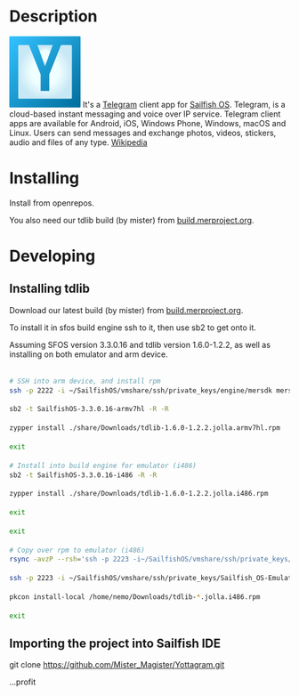 
# Description

![Yottagram Logo](/icons/128x128/yottagram.png "Yottagram icon") It's a [Telegram](https://telegram.org/ "Telegram website")  client app for [Sailfish OS](https://sailfishos.org/ "Sailfish OS website").
Telegram, is a cloud-based instant messaging and voice over IP service. Telegram client apps are available for Android, iOS, Windows Phone, Windows, macOS and Linux. Users can send messages and exchange photos, videos, stickers, audio and files of any type. [Wikipedia](https://en.wikipedia.org/wiki/Telegram_(software) "Wikipedia article on Telegram")

# Installing

Install from openrepos.

You also need our tdlib build (by mister) from [build.merproject.org](https://build.merproject.org/package/show/home:mister/tdlib).

# Developing

## Installing tdlib

Download our latest build (by mister) from [build.merproject.org](https://build.merproject.org/package/show/home:mister/tdlib).

To install it in sfos build engine ssh to it, then use sb2 to get onto it.

Assuming SFOS version 3.3.0.16 and tdlib version 1.6.0-1.2.2, as well as installing on both emulator and arm device.

```bash

# SSH into arm device, and install rpm
ssh -p 2222 -i ~/SailfishOS/vmshare/ssh/private_keys/engine/mersdk mersdk@localhost

sb2 -t SailfishOS-3.3.0.16-armv7hl -R -R

zypper install ./share/Downloads/tdlib-1.6.0-1.2.2.jolla.armv7hl.rpm

exit

# Install into build engine for emulator (i486)
sb2 -t SailfishOS-3.3.0.16-i486 -R -R

zypper install ./share/Downloads/tdlib-1.6.0-1.2.2.jolla.i486.rpm

exit

exit

# Copy over rpm to emulator (i486)
rsync -avzP --rsh='ssh -p 2223 -i~/SailfishOS/vmshare/ssh/private_keys/Sailfish_OS-Emulator-latest/nemo' ~/Downloads/tdlib-*.jolla.i486.rpm nemo@localhost:/home/nemo/Downloads

ssh -p 2223 -i ~/SailfishOS/vmshare/ssh/private_keys/Sailfish_OS-Emulator-latest/nemo nemo@localhost

pkcon install-local /home/nemo/Downloads/tdlib-*.jolla.i486.rpm

exit

```

## Importing the project into Sailfish IDE

git clone https://github.com/Mister_Magister/Yottagram.git

...profit
